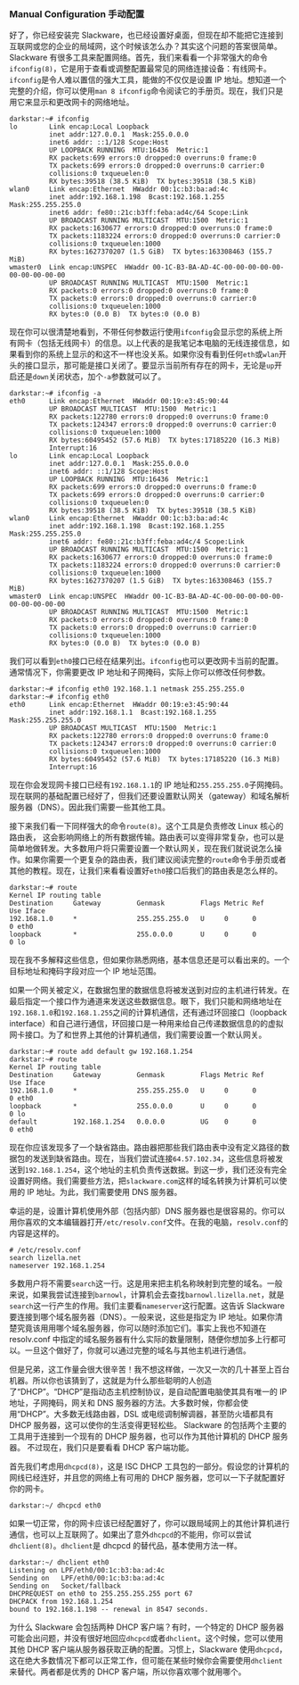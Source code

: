 ### Manual Configuration 手动配置

好了，你已经安装完 Slackware，也已经设置好桌面，但现在却不能把它连接到互联网或您的企业的局域网，这个时候该怎么办？其实这个问题的答案很简单。 Slackware 有很多工具来配置网络。首先，我们来看看一个非常强大的命令`ifconfig(8)`，它是用于查看或调整配置最常见的网络连接设备：有线网卡。`ifconfig`是令人难以置信的强大工具，能做的不仅仅是设置 IP 地址。想知道一个完整的介绍，你可以使用`man 8 ifconfig`命令阅读它的手册页。现在，我们只是用它来显示和更改网卡的网络地址。

```
darkstar:~# ifconfig
lo        Link encap:Local Loopback
          inet addr:127.0.0.1  Mask:255.0.0.0
          inet6 addr: ::1/128 Scope:Host
          UP LOOPBACK RUNNING  MTU:16436  Metric:1
          RX packets:699 errors:0 dropped:0 overruns:0 frame:0
          TX packets:699 errors:0 dropped:0 overruns:0 carrier:0
          collisions:0 txqueuelen:0
          RX bytes:39518 (38.5 KiB)  TX bytes:39518 (38.5 KiB)
wlan0     Link encap:Ethernet  HWaddr 00:1c:b3:ba:ad:4c
          inet addr:192.168.1.198  Bcast:192.168.1.255  Mask:255.255.255.0
          inet6 addr: fe80::21c:b3ff:feba:ad4c/64 Scope:Link
          UP BROADCAST RUNNING MULTICAST  MTU:1500  Metric:1
          RX packets:1630677 errors:0 dropped:0 overruns:0 frame:0
          TX packets:1183224 errors:0 dropped:0 overruns:0 carrier:0
          collisions:0 txqueuelen:1000
          RX bytes:1627370207 (1.5 GiB)  TX bytes:163308463 (155.7 MiB)
wmaster0  Link encap:UNSPEC  HWaddr 00-1C-B3-BA-AD-4C-00-00-00-00-00-00-00-00-00-00
          UP BROADCAST RUNNING MULTICAST  MTU:1500  Metric:1
          RX packets:0 errors:0 dropped:0 overruns:0 frame:0
          TX packets:0 errors:0 dropped:0 overruns:0 carrier:0
          collisions:0 txqueuelen:1000
          RX bytes:0 (0.0 B)  TX bytes:0 (0.0 B)
```

现在你可以很清楚地看到，不带任何参数运行使用`ifconfig`会显示您的系统上所有网卡（包括无线网卡）的信息。以上代表的是我笔记本电脑的无线连接信息，如果看到你的系统上显示的和这不一样也没关系。如果你没有看到任何`eth`或`wlan`开头的接口显示，那可能是接口关闭了。要显示当前所有存在的网卡，无论是`up`开启还是`down`关闭状态，加个`-a`参数就可以了。

```
darkstar:~# ifconfig -a
eth0      Link encap:Ethernet  HWaddr 00:19:e3:45:90:44
          UP BROADCAST MULTICAST  MTU:1500  Metric:1
          RX packets:122780 errors:0 dropped:0 overruns:0 frame:0
          TX packets:124347 errors:0 dropped:0 overruns:0 carrier:0
          collisions:0 txqueuelen:1000
          RX bytes:60495452 (57.6 MiB)  TX bytes:17185220 (16.3 MiB)
          Interrupt:16
lo        Link encap:Local Loopback
          inet addr:127.0.0.1  Mask:255.0.0.0
          inet6 addr: ::1/128 Scope:Host
          UP LOOPBACK RUNNING  MTU:16436  Metric:1
          RX packets:699 errors:0 dropped:0 overruns:0 frame:0
          TX packets:699 errors:0 dropped:0 overruns:0 carrier:0
          collisions:0 txqueuelen:0
          RX bytes:39518 (38.5 KiB)  TX bytes:39518 (38.5 KiB)
wlan0     Link encap:Ethernet  HWaddr 00:1c:b3:ba:ad:4c
          inet addr:192.168.1.198  Bcast:192.168.1.255  Mask:255.255.255.0
          inet6 addr: fe80::21c:b3ff:feba:ad4c/4 Scope:Link
          UP BROADCAST RUNNING MULTICAST  MTU:1500  Metric:1
          RX packets:1630677 errors:0 dropped:0 overruns:0 frame:0
          TX packets:1183224 errors:0 dropped:0 overruns:0 carrier:0
          collisions:0 txqueuelen:1000
          RX bytes:1627370207 (1.5 GiB)  TX bytes:163308463 (155.7 MiB)
wmaster0  Link encap:UNSPEC  HWaddr 00-1C-B3-BA-AD-4C-00-00-00-00-00-00-00-00-00-00
          UP BROADCAST RUNNING MULTICAST  MTU:1500  Metric:1
          RX packets:0 errors:0 dropped:0 overruns:0 frame:0
          TX packets:0 errors:0 dropped:0 overruns:0 carrier:0
          collisions:0 txqueuelen:1000
          RX bytes:0 (0.0 B)  TX bytes:0 (0.0 B)
```

我们可以看到`eth0`接口已经在结果列出。`ifconfig`也可以更改网卡当前的配置。通常情况下，你需要更改 IP 地址和子网掩码，实际上你可以修改任何参数。

```
darkstar:~# ifconfig eth0 192.168.1.1 netmask 255.255.255.0
darkstar:~# ifconfig eth0
eth0      Link encap:Ethernet  HWaddr 00:19:e3:45:90:44
          inet addr:192.168.1.1  Bcast:192.168.1.255  Mask:255.255.255.0
          UP BROADCAST MULTICAST  MTU:1500  Metric:1
          RX packets:122780 errors:0 dropped:0 overruns:0 frame:0
          TX packets:124347 errors:0 dropped:0 overruns:0 carrier:0
          collisions:0 txqueuelen:1000
          RX bytes:60495452 (57.6 MiB)  TX bytes:17185220 (16.3 MiB)
          Interrupt:16
```

现在你会发现网卡接口已经有`192.168.1.1`的 IP 地址和`255.255.255.0`子网掩码。现在联网的基础配置已经好了，但我们还要设置默认网关（gateway）和域名解析服务器（DNS）。因此我们需要一些其他工具。

接下来我们看一下同样强大的命令`route(8)`。这个工具是负责修改 Linux 核心的路由表， 这会影响网络上的所有数据传输。路由表可以变得非常复杂，也可以是简单地做转发。大多数用户将只需要设置一个默认网关，现在我们就说说怎么操作。如果你需要一个更复杂的路由表，我们建议阅读完整的`route`命令手册页或者其他的教程。现在，让我们来看看设置好`eth0`接口后我们的路由表是怎么样的。

```
darkstar:~# route
Kernel IP routing table
Destination     Gateway         Genmask         Flags Metric Ref    Use Iface
192.168.1.0     *               255.255.255.0   U     0      0        0 eth0
loopback        *               255.0.0.0       U     0      0        0 lo
```

现在我不多解释这些信息，但如果你熟悉网络，基本信息还是可以看出来的。一个目标地址和掩码字段对应一个 IP 地址范围。

如果一个网关被定义，在数据包里的数据信息将被发送到对应的主机进行转发。在最后指定一个接口作为通道来发送这些数据信息。眼下，我们只能和网络地址在`192.168.1.0`和`192.168.1.255`之间的计算机通信，还有通过环回接口（loopback interface）和自己进行通信，环回接口是一种用来给自己传递数据信息的的虚拟网卡接口。为了和世界上其他的计算机通信，我们需要设置一个默认网关。

```
darkstar:~# route add default gw 192.168.1.254
darkstar:~# route
Kernel IP routing table
Destination     Gateway         Genmask         Flags Metric Ref    Use Iface
192.168.1.0     *               255.255.255.0   U     0      0        0 eth0
loopback        *               255.0.0.0       U     0      0        0 lo
default         192.168.1.254   0.0.0.0         UG    0      0        0 eth0
```

现在你应该发现多了一个缺省路由。路由器把那些我们路由表中没有定义路径的数据包的发送到缺省路由。现在，当我们尝试连接`64.57.102.34`，这些信息将被发送到`192.168.1.254`，这个地址的主机负责传送数据。到这一步，我们还没有完全设置好网络。我们需要些方法，把`slackware.com`这样的域名转换为计算机可以使用的 IP 地址。为此，我们需要使用 DNS 服务器。

幸运的是，设置计算机使用外部（包括内部）DNS 服务器也是很容易的。你可以用你喜欢的文本编辑器打开`/etc/resolv.conf`文件。在我的电脑，`resolv.conf`的内容是这样的。

```
# /etc/resolv.conf
search lizella.net
nameserver 192.168.1.254
```

多数用户将不需要`search`这一行。这是用来把主机名称映射到完整的域名。一般来说，如果我尝试连接到`barnowl`，计算机会去查找`barnowl.lizella.net`，就是`search`这一行产生的作用。我们主要看`nameserver`这行配置。这告诉 Slackware 要连接到哪个域名服务器（DNS）。一般来说，这些是指定为 IP 地址。如果你清楚究竟该用用哪个域名服务器，你可以随时添加它们。事实上我也不知道在 resolv.conf 中指定的域名服务器有什么实际的数量限制，随便你想加多上行都可以。一旦这个做好了，你就可以通过完整的域名与其他主机进行通信。

但是兄弟，这工作量会很大很辛苦！我不想这样做，一次又一次的几十甚至上百台机器。所以你也该猜到了，这就是为什么那些聪明的人创造了“DHCP”。“DHCP”是指动态主机控制协议，是自动配置电脑使其具有唯一的 IP 地址，子网掩码，网关和 DNS 服务器的方法。大多数时候，你都会使用“DHCP”。大多数无线路由器，DSL 或电缆调制解调器，甚至防火墙都具有 DHCP 服务器，这可以使你的生活变得更轻松些。 Slackware 的包括两个主要的工具用于连接到一个现有的 DHCP 服务器，也可以作为其他计算机的 DHCP 服务器。 不过现在，我们只是要看看 DHCP 客户端功能。

首先我们考虑用`dhcpcd(8)`，这是 ISC DHCP 工具包的一部分。假设您的计算机的网线已经连好，并且您的网络上有可用的 DHCP 服务器，您可以一下子就配置好你的网卡。

```
darkstar:~/ dhcpcd eth0
```

如果一切正常，你的网卡应该已经配置好了，你可以跟局域网上的其他计算机进行通信，也可以上互联网了。如果出了意外`dhcpcd`的不能用，你可以尝试`dhclient(8)`。`dhclient`是 dhcpcd 的替代品，基本使用方法一样。

```
darkstar:~/ dhclient eth0
Listening on LPF/eth0/00:1c:b3:ba:ad:4c
Sending on   LPF/eth0/00:1c:b3:ba:ad:4c
Sending on   Socket/fallback
DHCPREQUEST on eth0 to 255.255.255.255 port 67
DHCPACK from 192.168.1.254
bound to 192.168.1.198 -- renewal in 8547 seconds.
```

为什么 Slackware 会包括两种 DHCP 客户端？有时，一个特定的 DHCP 服务器可能会出问题，并没有很好地回应`dhcpcd`或者`dhclient`。这个时候，您可以使用其他 DHCP 客户端从服务器获取正确的配置。习惯上，Slackware 使用`dhcpcd`，这在绝大多数情况下都可以正常工作，但可能在某些时候你会需要使用`dhclient`来替代。两者都是优秀的 DHCP 客户端，所以你喜欢哪个就用哪个。
